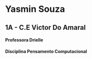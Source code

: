 # Yasmin Souza
## 1A - C.E Victor Do Amaral
#### Professora Drielle
#### Disciplina Pensamento Computacional
